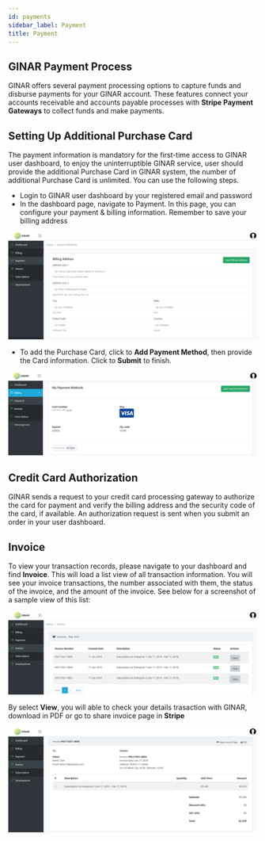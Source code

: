 ```yaml
---
id: payments
sidebar_label: Payment
title: Payment
---
```


## GINAR Payment Process

GINAR offers several payment processing options to capture funds and disburse payments for your GINAR account. These features connect your accounts receivable and accounts payable processes with **Stripe Payment Gateways** to collect funds and make payments.


## Setting Up Additional Purchase Card

The payment information is mandatory for the first-time access to GINAR user dashboard, to enjoy the uninterruptible GINAR service, user should provide the additional Purchase Card in GINAR system, the number of additional Purchase Card is unlimited. You can use the following steps.
-	Login to GINAR user dashboard by your registered email and password
-	In the dashboard page, navigate to Payment. In this page, you can configure your payment & billing information. Remember to save your billing address

![Add Payment](https://github.com/ginarteam/docs/blob/master/docs/API-User-Dashboard/9.%20Add%20Payment.png?raw=true)

-	To add the Purchase Card, click to **Add Payment Method**, then provide the Card information. Click to **Submit** to finish.

![Add Payment](https://github.com/ginarteam/docs/blob/master/docs/API-User-Dashboard/9.1.%20Add%20Card.png?raw=true)


## Credit Card Authorization

GINAR sends a request to your credit card processing gateway to authorize the card for payment and verify the billing address and the security code of the card, if available. An authorization request is sent when you submit an order in your user dashboard.


## Invoice

To view your transaction records, please navigate to your dashboard and find **Invoice**. This will load a list view of all transaction information. You will see your invoice transactions, the number associated with them, the status of the invoice, and the amount of the invoice. See below for a screenshot of a sample view of this list:

![Invoice](https://github.com/GINARTeam/docs/blob/master/docs/API-User-Dashboard/9.2.Invoice.png?raw=true)


By select **View**, you will able to check your details trasaction with GINAR, download in PDF or go to share invoice page in **Stripe**

![Invoice](https://github.com/GINARTeam/docs/blob/master/docs/API-User-Dashboard/9.22.Invoice.png?raw=true)
